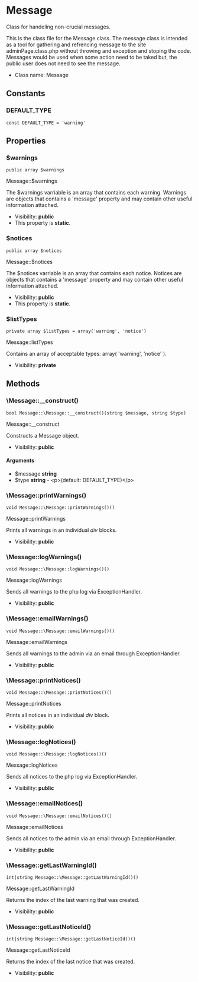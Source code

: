 Message
===============

Class for handeling non-crucial messages.

This is the class file for the Message class.  The message class
is intended as a tool for gathering and refrencing message to the site adminPage.class.php
without throwing and exception and stoping the code. Messages would be used when
some action need to be taked but, the public user does not need to see the message.


* Class name: Message



Constants
----------


### DEFAULT_TYPE

```
const DEFAULT_TYPE = 'warning'
```





Properties
----------


### $warnings

```
public array $warnings
```

Message::$warnings

The $warnings varriable is an array that contains each warning. Warnings
are objects that contains a 'message' property and may contain other useful
information attached.

* Visibility: **public**
* This property is **static**.


### $notices

```
public array $notices
```

Message::$notices

The $notices varriable is an array that contains each notice. Notices
are objects that contains a 'message' property and may contain other useful
information attached.

* Visibility: **public**
* This property is **static**.


### $listTypes

```
private array $listTypes = array('warning', 'notice')
```

Message::listTypes

Contains an array of acceptable types: array( 'warning', 'notice' ).

* Visibility: **private**


Methods
-------


### \Message::__construct()

```
bool Message::\Message::__construct()(string $message, string $type)
```

Message::__construct

Constructs a Message object.

* Visibility: **public**

#### Arguments

* $message **string**
* $type **string** - &lt;p&gt;(default: DEFAULT_TYPE)&lt;/p&gt;




### \Message::printWarnings()

```
void Message::\Message::printWarnings()()
```

Message::printWarnings

Prints all warnings in an individual <i>div</i> blocks.

* Visibility: **public**



### \Message::logWarnings()

```
void Message::\Message::logWarnings()()
```

Message::logWarnings

Sends all warnings to the php log via ExceptionHandler.

* Visibility: **public**



### \Message::emailWarnings()

```
void Message::\Message::emailWarnings()()
```

Message::emailWarnings

Sends all warnings to the admin via an email through ExceptionHandler.

* Visibility: **public**



### \Message::printNotices()

```
void Message::\Message::printNotices()()
```

Message::printNotices

Prints all notices in an individual <i>div</i> block.

* Visibility: **public**



### \Message::logNotices()

```
void Message::\Message::logNotices()()
```

Message::logNotices

Sends all notices to the php log via ExceptionHandler.

* Visibility: **public**



### \Message::emailNotices()

```
void Message::\Message::emailNotices()()
```

Message::emailNotices

Sends all notices to the admin via an email through ExceptionHandler.

* Visibility: **public**



### \Message::getLastWarningId()

```
int|string Message::\Message::getLastWarningId()()
```

Message::getLastWarningId

Returns the index of the last warning that was created.

* Visibility: **public**



### \Message::getLastNoticeId()

```
int|string Message::\Message::getLastNoticeId()()
```

Message::getLastNoticeId

Returns the index of the last notice that was created.

* Visibility: **public**


